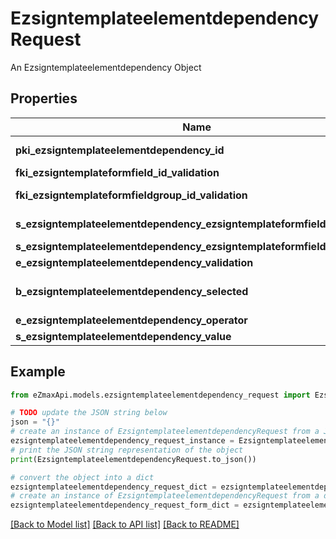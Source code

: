 # EzsigntemplateelementdependencyRequest

An Ezsigntemplateelementdependency Object

## Properties

Name | Type | Description | Notes
------------ | ------------- | ------------- | -------------
**pki_ezsigntemplateelementdependency_id** | **int** | The unique ID of the Ezsigntemplateelementdependency | [optional] 
**fki_ezsigntemplateformfield_id_validation** | **int** | The unique ID of the Ezsigntemplateformfield | [optional] 
**fki_ezsigntemplateformfieldgroup_id_validation** | **int** | The unique ID of the Ezsigntemplateformfieldgroup | [optional] 
**s_ezsigntemplateelementdependency_ezsigntemplateformfieldgrouplabel** | **str** | The Label for the Ezsigntemplateformfieldgroup | [optional] 
**s_ezsigntemplateelementdependency_ezsigntemplateformfieldlabel** | **str** | The Label for the Ezsigntemplateformfield | [optional] 
**e_ezsigntemplateelementdependency_validation** | [**FieldEEzsigntemplateelementdependencyValidation**](FieldEEzsigntemplateelementdependencyValidation.md) |  | 
**b_ezsigntemplateelementdependency_selected** | **bool** | Whether if it&#39;s selected or not when using eEzsigntemplateelementdependencyValidation &#x3D; Selected | [optional] 
**e_ezsigntemplateelementdependency_operator** | [**FieldEEzsigntemplateelementdependencyOperator**](FieldEEzsigntemplateelementdependencyOperator.md) |  | [optional] 
**s_ezsigntemplateelementdependency_value** | **str** | The value of the Ezsignelementdependency | [optional] 

## Example

```python
from eZmaxApi.models.ezsigntemplateelementdependency_request import EzsigntemplateelementdependencyRequest

# TODO update the JSON string below
json = "{}"
# create an instance of EzsigntemplateelementdependencyRequest from a JSON string
ezsigntemplateelementdependency_request_instance = EzsigntemplateelementdependencyRequest.from_json(json)
# print the JSON string representation of the object
print(EzsigntemplateelementdependencyRequest.to_json())

# convert the object into a dict
ezsigntemplateelementdependency_request_dict = ezsigntemplateelementdependency_request_instance.to_dict()
# create an instance of EzsigntemplateelementdependencyRequest from a dict
ezsigntemplateelementdependency_request_form_dict = ezsigntemplateelementdependency_request.from_dict(ezsigntemplateelementdependency_request_dict)
```
[[Back to Model list]](../README.md#documentation-for-models) [[Back to API list]](../README.md#documentation-for-api-endpoints) [[Back to README]](../README.md)


